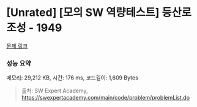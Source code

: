# [Unrated] [모의 SW 역량테스트] 등산로 조성 - 1949 

[문제 링크](https://swexpertacademy.com/main/code/problem/problemDetail.do?contestProbId=AV5PoOKKAPIDFAUq) 

### 성능 요약

메모리: 29,212 KB, 시간: 176 ms, 코드길이: 1,609 Bytes



> 출처: SW Expert Academy, https://swexpertacademy.com/main/code/problem/problemList.do